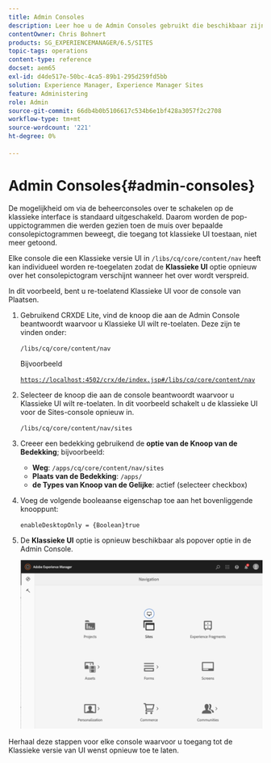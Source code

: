 ```yaml
---
title: Admin Consoles
description: Leer hoe u de Admin Consoles gebruikt die beschikbaar zijn in Adobe Experience Manager.
contentOwner: Chris Bohnert
products: SG_EXPERIENCEMANAGER/6.5/SITES
topic-tags: operations
content-type: reference
docset: aem65
exl-id: d4de517e-50bc-4ca5-89b1-295d259fd5bb
solution: Experience Manager, Experience Manager Sites
feature: Administering
role: Admin
source-git-commit: 66db4b0b5106617c534b6e1bf428a3057f2c2708
workflow-type: tm+mt
source-wordcount: '221'
ht-degree: 0%

---
```



# Admin Consoles{#admin-consoles}

De mogelijkheid om via de beheerconsoles over te schakelen op de klassieke interface is standaard uitgeschakeld. Daarom worden de pop-uppictogrammen die werden gezien toen de muis over bepaalde consolepictogrammen beweegt, die toegang tot klassieke UI toestaan, niet meer getoond.

Elke console die een Klassieke versie UI in `/libs/cq/core/content/nav` heeft kan individueel worden re-toegelaten zodat de **Klassieke UI** optie opnieuw over het consolepictogram verschijnt wanneer het over wordt verspreid.

In dit voorbeeld, bent u re-toelatend Klassieke UI voor de console van Plaatsen.

1. Gebruikend CRXDE Lite, vind de knoop die aan de Admin Console beantwoordt waarvoor u Klassieke UI wilt re-toelaten. Deze zijn te vinden onder:

   `/libs/cq/core/content/nav`

   Bijvoorbeeld

   [`https://localhost:4502/crx/de/index.jsp#/libs/cq/core/content/nav`](https://localhost:4502/crx/de/index.jsp#/libs/cq/core/content/nav)

1. Selecteer de knoop die aan de console beantwoordt waarvoor u Klassieke UI wilt re-toelaten. In dit voorbeeld schakelt u de klassieke UI voor de Sites-console opnieuw in.

   `/libs/cq/core/content/nav/sites`

1. Creeer een bedekking gebruikend de **optie van de Knoop van de Bedekking**; bijvoorbeeld:

   * **Weg**: `/apps/cq/core/content/nav/sites`
   * **Plaats van de Bedekking**: `/apps/`
   * **de Types van Knoop van de Gelijke**: actief (selecteer checkbox)

1. Voeg de volgende booleaanse eigenschap toe aan het bovenliggende knooppunt:

   `enableDesktopOnly = {Boolean}true`

1. De **Klassieke UI** optie is opnieuw beschikbaar als popover optie in de Admin Console.

   ![ klassieke UI popover optie ](assets/syui-01-2019-02-27-15-16-55.png)

Herhaal deze stappen voor elke console waarvoor u toegang tot de Klassieke versie van UI wenst opnieuw toe te laten.
